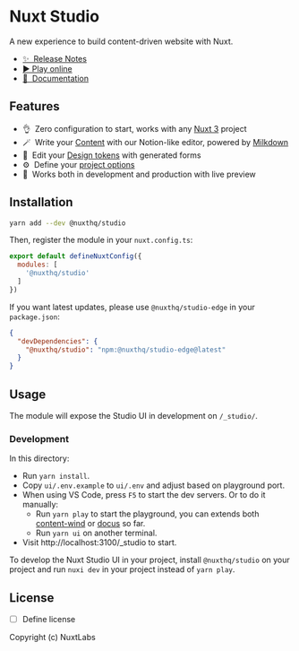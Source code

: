 # Nuxt Studio

<!-- [![npm version][npm-version-src]][npm-version-href]
[![npm downloads][npm-downloads-src]][npm-downloads-href]
[![Github Actions CI][github-actions-ci-src]][github-actions-ci-href]
[![Codecov][codecov-src]][codecov-href]
[![License][license-src]][license-href] -->

A new experience to build content-driven website with Nuxt.

- [✨ &nbsp;Release Notes](https://github.com/nuxtlabs/studio/releases)
- [▶️ Play online](https://nuxt.new/studio)
- [📖 &nbsp;Documentation](https://studio.nuxt.com)

## Features

- 👌&nbsp; Zero configuration to start, works with any [Nuxt 3](https://v3.nuxtjs.org) project
- 🪄&nbsp; Write your [Content](https://content.nuxt.org) with our Notion-like editor, powered by [Milkdown](https://milkdown.dev)
- 🎨&nbsp; Edit your [Design tokens](https://design-tokens.nuxtjs.org) with generated forms
- ⚙️&nbsp; Define your [project options](https://v3.nuxtjs.org/guide/features/app-config)
- 🚀&nbsp; Works both in development and production with live preview

## Installation

```bash
yarn add --dev @nuxthq/studio
```

Then, register the module in your `nuxt.config.ts`:

```js
export default defineNuxtConfig({
  modules: [
    '@nuxthq/studio'
  ]
})
```

If you want latest updates, please use `@nuxthq/studio-edge` in your `package.json`:

```json
{
  "devDependencies": {
    "@nuxthq/studio": "npm:@nuxthq/studio-edge@latest"
  }
}
```

## Usage

The module will expose the Studio UI in development on `/_studio/`.

### Development

In this directory:

- Run `yarn install`.
- Copy `ui/.env.example` to `ui/.env` and adjust based on playground port.
- When using VS Code, press `F5` to start the dev servers. Or to do it manually:
  - Run `yarn play` to start the playground, you can extends both [content-wind](https://github.com/Atinux/content-wind) or [docus](https://github.com/nuxt-themes/docus) so far.
  - Run `yarn ui` on another terminal.
- Visit http://localhost:3100/_studio to start.

To develop the Nuxt Studio UI in your project, install `@nuxthq/studio` on your project and run `nuxi dev` in your project instead of `yarn play`.

## License

- [ ] Define license

Copyright (c) NuxtLabs

<!-- Badges -->
[npm-version-src]: https://img.shields.io/npm/v/@nuxthq/studio/latest.svg
[npm-version-href]: https://npmjs.com/package/@nuxthq/studio

[npm-downloads-src]: https://img.shields.io/npm/dm/@nuxthq/studio.svg
[npm-downloads-href]: https://npmjs.com/package/@nuxthq/studio

[github-actions-ci-src]: https://github.com/nuxtlabs/studio/workflows/studio/badge.svg
[github-actions-ci-href]: https://github.com/nuxtlabs/studio/actions/workflows/studio.yml

[codecov-src]: https://img.shields.io/codecov/c/github/@nuxthq/studio.svg
[codecov-href]: https://codecov.io/gh/@nuxthq/studio

[license-src]: https://img.shields.io/npm/l/@nuxthq/studio.svg
[license-href]: https://npmjs.com/package/@nuxthq/studio
